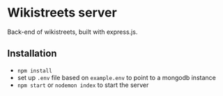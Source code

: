 # Wikistreets server

Back-end of wikistreets, built with express.js.

## Installation

- `npm install`
- set up `.env` file based on `example.env` to point to a mongodb instance
- `npm start` or `nodemon index` to start the server
